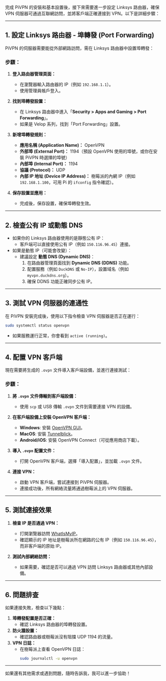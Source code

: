 完成 PiVPN 的安裝和基本設置後，接下來需要進一步設定 Linksys 路由器，確保 VPN 伺服器可通過互聯網訪問，並將客戶端正確連接到 VPN。以下是詳細步驟：

---

## **1. 設定 Linksys 路由器 - 埠轉發 (Port Forwarding)**
PiVPN 的伺服器需要能從外部網路訪問，需在 Linksys 路由器中設置埠轉發：

### **步驟：**
1. **登入路由器管理頁面：**
   - 在瀏覽器輸入路由器的 IP（例如 `192.168.1.1`）。
   - 使用管理員帳戶登入。

2. **找到埠轉發設置：**
   - 在 Linksys 路由器中進入「**Security > Apps and Gaming > Port Forwarding**」。
   - 如果是 Velop 系列，找到「Port Forwarding」設置。

3. **新增埠轉發規則：**
   - **應用名稱 (Application Name)：** OpenVPN
   - **外部埠 (External Port)：** 1194（預設 OpenVPN 使用的埠號，或你在安裝 PiVPN 時選擇的埠號）
   - **內部埠 (Internal Port)：** 1194
   - **協議 (Protocol)：** UDP
   - **內部 IP 地址 (Device IP Address)：** 樹莓派的內網 IP（例如 `192.168.1.100`，可用 Pi 的 `ifconfig` 指令確認）。

4. **保存設置並應用：**
   - 完成後，保存設置，確保埠轉發生效。

---

## **2. 檢查公有 IP 或動態 DNS**
- 如果你的 Linksys 路由器使用的是靜態公有 IP：
  - 客戶端可以直接使用公有 IP（例如 `150.116.96.45`）連接。
- 如果是動態 IP（可能會改變）：
  - 建議設定 **動態 DNS (Dynamic DNS)**：
    1. 在路由器管理頁面找到 **Dynamic DNS (DDNS)** 功能。
    2. 配置服務（例如 `DuckDNS` 或 `No-IP`），設置域名（例如 `myvpn.duckdns.org`）。
    3. 確保 DDNS 功能正確同步公有 IP。

---

## **3. 測試 VPN 伺服器的連通性**
在 PiVPN 安裝完成後，使用以下指令檢查 VPN 伺服器是否正在運行：
```bash
sudo systemctl status openvpn
```
- 如果服務運行正常，你會看到 `active (running)`。

---

## **4. 配置 VPN 客戶端**
現在需要將生成的 `.ovpn` 文件導入客戶端設備，並進行連接測試：

### **步驟：**
1. **將 `.ovpn` 文件傳輸到客戶端設備：**
   - 使用 `scp` 或 USB 傳輸 `.ovpn` 文件到需要連接 VPN 的設備。

2. **在客戶端設備上安裝 OpenVPN 客戶端：**
   - **Windows**: 安裝 [OpenVPN GUI](https://openvpn.net/community-downloads/)。
   - **MacOS**: 安裝 [Tunnelblick](https://tunnelblick.net/)。
   - **Android/iOS**: 安裝 OpenVPN Connect（可從應用商店下載）。

3. **導入 `.ovpn` 配置文件：**
   - 打開 OpenVPN 客戶端，選擇「導入配置」，並加載 `.ovpn` 文件。

4. **連接 VPN：**
   - 啟動 VPN 客戶端，嘗試連接到 PiVPN 伺服器。
   - 連接成功後，所有網絡流量將通過樹莓派上的 VPN 伺服器。

---

## **5. 測試連接效果**
1. **檢查 IP 是否通過 VPN：**
   - 打開瀏覽器訪問 [WhatIsMyIP](https://whatismyipaddress.com/)。
   - 確認顯示的 IP 地址是樹莓派所在網路的公有 IP（例如 `150.116.96.45`），而非客戶端的原始 IP。

2. **測試內部網絡訪問：**
   - 如果需要，確認是否可以通過 VPN 訪問 Linksys 路由器或其他內部設備。

---

## **6. 問題排查**
如果連接失敗，檢查以下幾點：
1. **埠轉發配置是否正確：**
   - 確認 Linksys 路由器的埠轉發設置。
2. **防火牆設置：**
   - 確認路由器或樹莓派沒有阻擋 UDP 1194 的流量。
3. **VPN 日誌：**
   - 在樹莓派上查看 OpenVPN 日誌：
     ```bash
     sudo journalctl -u openvpn
     ```

---

如果還有其他需求或遇到問題，隨時告訴我，我可以進一步協助！